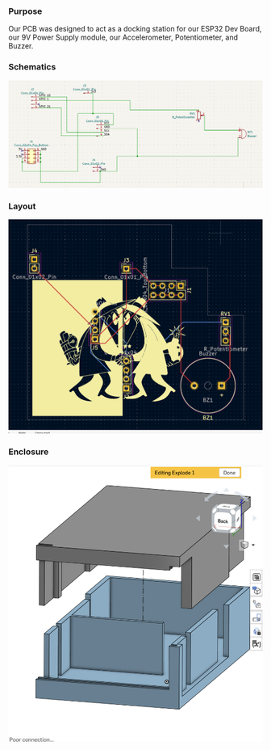 ### Purpose
Our PCB was designed to act as a docking station for  our ESP32 Dev Board, our 9V Power Supply module, our Accelerometer, Potentiometer, and Buzzer. 
### Schematics
![Schematic](Images/PCBSchematic.png)

### Layout
![Layout](Images/PCBLayout.png)

### Enclosure
![Enclosure](Images/Case_Rev_0.png)
